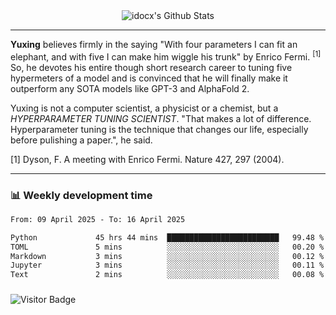 <div align="center">
    <img align="center" src="https://github-readme-stats.vercel.app/api?username=idocx&show_icons=true&count_private=true&hide_border=true" alt="idocx's Github Stats"></img>
</div>

---

**Yuxing** believes firmly in the saying "With four parameters I can fit an elephant, and with five I can make him wiggle his trunk" by Enrico Fermi. <sup>[1]</sup> So, he devotes his entire though short research career to tuning five hypermeters of a model and is convinced that he will finally make it outperform any SOTA models like GPT-3 and AlphaFold 2.

Yuxing is not a computer scientist, a physicist or a chemist, but a *HYPERPARAMETER TUNING SCIENTIST*. "That makes a lot of difference. Hyperparameter tuning is the technique that changes our life, especially before pulishing a paper.", he said.

[1] Dyson, F. A meeting with Enrico Fermi. Nature 427, 297 (2004).


---

### 📊 Weekly development time
<!--START_SECTION:waka-->

```txt
From: 09 April 2025 - To: 16 April 2025

Python             45 hrs 44 mins  █████████████████████████   99.48 %
TOML               5 mins          ░░░░░░░░░░░░░░░░░░░░░░░░░   00.20 %
Markdown           3 mins          ░░░░░░░░░░░░░░░░░░░░░░░░░   00.12 %
Jupyter            3 mins          ░░░░░░░░░░░░░░░░░░░░░░░░░   00.11 %
Text               2 mins          ░░░░░░░░░░░░░░░░░░░░░░░░░   00.08 %
```

<!--END_SECTION:waka-->

### 

![Visitor Badge](https://visitor-badge.laobi.icu/badge?page_id=idocx.idocx)
